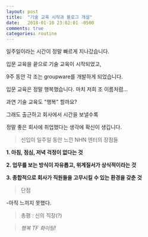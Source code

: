```yaml
---
layout: post
title:  "기술 교육 시작과 블로그 개설"
date:   2018-01-10 23:02:01 -0500
comments: true
categories: routine
---
```


일주일이라는 시간이 정말 빠르게 지나갔습니다.

입문 교육을 끝으로 기술 교육이 시작되었고,

9주 동안 각 조는 groupware를 개발하게 되었습니다.

입문 교육은 정말 행복했습니다. 마치 저희 조 이름처럼...

과연 기술 교육도 "행복" 할까요?

그래도 출근하고 회사에서 시간을 보낼수록

정말 좋은 회사에 취업했다는 생각에 확신이 생깁니다.

> 신입이 일주일 동안 느낀 NHN 엔터의 장점들

**1. 아침, 점심, 저녁 걱정이 없다는 것**

**2. 업무를 보는 방식이 자유롭고, 위계질서가 상식적이라는 것**

**3. 종합적으로 회사가 직원들을 고무시킬 수 있는 환경을 갖춘 것**

> 단점

-아직 느끼지 못했다.

> 총평 : 신의 직장(?)

> *행복 TF 화이팅!*
